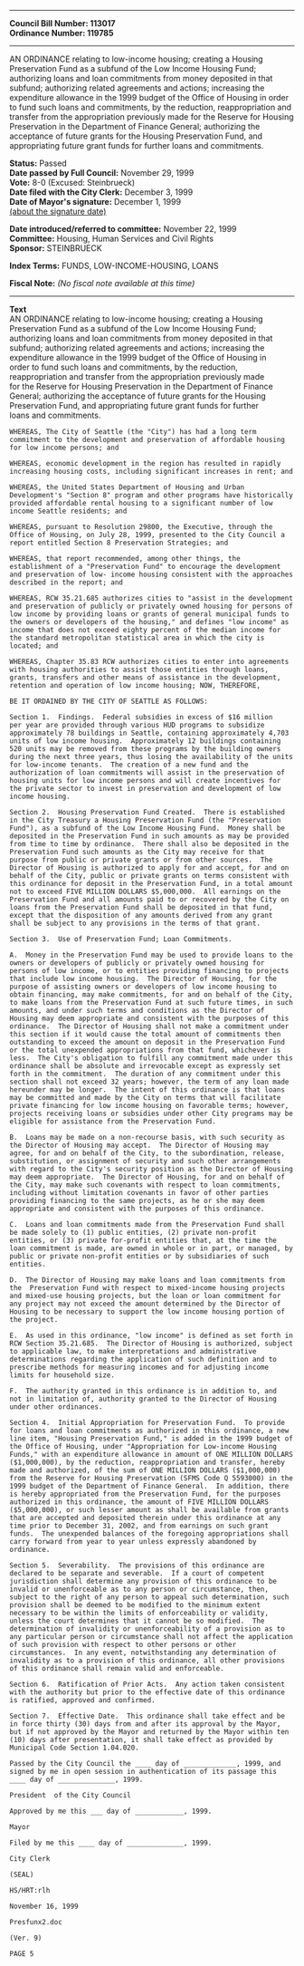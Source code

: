 * * * * *  
  
**Council Bill Number: [](#h0)[](#h2)113017**   
**Ordinance Number: 119785**  
  
* * * * *  
  
AN ORDINANCE relating to low-income housing; creating a Housing Preservation Fund as a subfund of the Low Income Housing Fund; authorizing loans and loan commitments from money deposited in that subfund; authorizing related agreements and actions; increasing the expenditure allowance in the 1999 budget of the Office of Housing in order to fund such loans and commitments, by the reduction, reappropriation and transfer from the appropriation previously made for the Reserve for Housing Preservation in the Department of Finance General; authorizing the acceptance of future grants for the Housing Preservation Fund, and appropriating future grant funds for further loans and commitments.  
  
**Status:** Passed   
**Date passed by Full Council:** November 29, 1999   
**Vote:** 8-0 (Excused: Steinbrueck)   
**Date filed with the City Clerk:** December 3, 1999   
**Date of Mayor's signature:** December 1, 1999   
[(about the signature date)](/~public/approvaldate.htm)   
  
  
**Date introduced/referred to committee:** November 22, 1999   
**Committee:** Housing, Human Services and Civil Rights   
**Sponsor:** STEINBRUECK   
  
**Index Terms:** FUNDS, LOW-INCOME-HOUSING, LOANS  
  
**Fiscal Note:** *(No fiscal note available at this time)*  
  
* * * * *  
  
**Text**  
    AN ORDINANCE relating to low-income housing; creating a Housing  
    Preservation Fund as a subfund of the Low Income Housing Fund;  
    authorizing loans and loan commitments from money deposited in that  
    subfund; authorizing related agreements and actions;  increasing the  
    expenditure allowance in the 1999 budget of the Office of Housing in  
    order to fund such loans and commitments, by the reduction,  
    reappropriation and transfer from the appropriation previously made  
    for the Reserve for Housing Preservation in the Department of Finance  
    General; authorizing the acceptance of future grants for the Housing  
    Preservation Fund, and appropriating future grant funds for further  
    loans and commitments.  
  
    WHEREAS, The City of Seattle (the "City") has had a long term  
    commitment to the development and preservation of affordable housing  
    for low income persons; and  
  
    WHEREAS, economic development in the region has resulted in rapidly  
    increasing housing costs, including significant increases in rent; and  
  
    WHEREAS, the United States Department of Housing and Urban  
    Development's "Section 8" program and other programs have historically  
    provided affordable rental housing to a significant number of low  
    income Seattle residents; and  
  
    WHEREAS, pursuant to Resolution 29800, the Executive, through the  
    Office of Housing, on July 28, 1999, presented to the City Council a  
    report entitled Section 8 Preservation Strategies; and  
  
    WHEREAS, that report recommended, among other things, the  
    establishment of a "Preservation Fund" to encourage the development  
    and preservation of low- income housing consistent with the approaches  
    described in the report; and  
  
    WHEREAS, RCW 35.21.685 authorizes cities to "assist in the development  
    and preservation of publicly or privately owned housing for persons of  
    low income by providing loans or grants of general municipal funds to  
    the owners or developers of the housing," and defines "low income" as  
    income that does not exceed eighty percent of the median income for  
    the standard metropolitan statistical area in which the city is  
    located; and  
  
    WHEREAS, Chapter 35.83 RCW authorizes cities to enter into agreements  
    with housing authorities to assist those entities through loans,  
    grants, transfers and other means of assistance in the development,  
    retention and operation of low income housing; NOW, THEREFORE,  
  
    BE IT ORDAINED BY THE CITY OF SEATTLE AS FOLLOWS:  
  
    Section 1.  Findings.  Federal subsidies in excess of $16 million  
    per year are provided through various HUD programs to subsidize  
    approximately 78 buildings in Seattle, containing approximately 4,703  
    units of low income housing.  Approximately 12 buildings containing  
    520 units may be removed from these programs by the building owners  
    during the next three years, thus losing the availability of the units  
    for low-income tenants.  The creation of a new fund and the  
    authorization of loan commitments will assist in the preservation of  
    housing units for low income persons and will create incentives for  
    the private sector to invest in preservation and development of low  
    income housing.  
  
    Section 2.  Housing Preservation Fund Created.  There is established  
    in the City Treasury a Housing Preservation Fund (the "Preservation  
    Fund"), as a subfund of the Low Income Housing Fund.  Money shall be  
    deposited in the Preservation Fund in such amounts as may be provided  
    from time to time by ordinance.  There shall also be deposited in the  
    Preservation Fund such amounts as the City may receive for that  
    purpose from public or private grants or from other sources.  The  
    Director of Housing is authorized to apply for and accept, for and on  
    behalf of the City, public or private grants on terms consistent with  
    this ordinance for deposit in the Preservation Fund, in a total amount  
    not to exceed FIVE MILLION DOLLARS $5,000,000.  All earnings on the  
    Preservation Fund and all amounts paid to or recovered by the City on  
    loans from the Preservation Fund shall be deposited in that fund,  
    except that the disposition of any amounts derived from any grant  
    shall be subject to any provisions in the terms of that grant.  
  
    Section 3.  Use of Preservation Fund; Loan Commitments.  
  
    A.  Money in the Preservation Fund may be used to provide loans to the  
    owners or developers of publicly or privately owned housing for  
    persons of low income, or to entities providing financing to projects  
    that include low income housing.  The Director of Housing, for the  
    purpose of assisting owners or developers of low income housing to  
    obtain financing, may make commitments, for and on behalf of the City,  
    to make loans from the Preservation Fund at such future times, in such  
    amounts, and under such terms and conditions as the Director of  
    Housing may deem appropriate and consistent with the purposes of this  
    ordinance.  The Director of Housing shall not make a commitment under  
    this section if it would cause the total amount of commitments then  
    outstanding to exceed the amount on deposit in the Preservation Fund  
    or the total unexpended appropriations from that fund, whichever is  
    less.  The City's obligation to fulfill any commitment made under this  
    ordinance shall be absolute and irrevocable except as expressly set  
    forth in the commitment.  The duration of any commitment under this  
    section shall not exceed 32 years; however, the term of any loan made  
    hereunder may be longer.  The intent of this ordinance is that loans  
    may be committed and made by the City on terms that will facilitate  
    private financing for low income housing on favorable terms; however,  
    projects receiving loans or subsidies under other City programs may be  
    eligible for assistance from the Preservation Fund.  
  
    B.  Loans may be made on a non-recourse basis, with such security as  
    the Director of Housing may accept.  The Director of Housing may  
    agree, for and on behalf of the City, to the subordination, release,  
    substitution, or assignment of security and such other arrangements  
    with regard to the City's security position as the Director of Housing  
    may deem appropriate.  The Director of Housing, for and on behalf of  
    the City, may make such covenants with respect to loan commitments,  
    including without limitation covenants in favor of other parties  
    providing financing to the same projects, as he or she may deem  
    appropriate and consistent with the purposes of this ordinance.  
  
    C.  Loans and loan commitments made from the Preservation Fund shall  
    be made solely to (1) public entities, (2) private non-profit  
    entities, or (3) private for-profit entities that, at the time the  
    loan commitment is made, are owned in whole or in part, or managed, by  
    public or private non-profit entities or by subsidiaries of such  
    entities.  
  
    D.  The Director of Housing may make loans and loan commitments from  
    the  Preservation Fund with respect to mixed-income housing projects  
    and mixed-use housing projects, but the loan or loan commitment for  
    any project may not exceed the amount determined by the Director of  
    Housing to be necessary to support the low income housing portion of  
    the project.  
  
    E.  As used in this ordinance, "low income" is defined as set forth in  
    RCW Section 35.21.685.  The Director of Housing is authorized, subject  
    to applicable law, to make interpretations and administrative  
    determinations regarding the application of such definition and to  
    prescribe methods for measuring incomes and for adjusting income  
    limits for household size.  
  
    F.  The authority granted in this ordinance is in addition to, and  
    not in limitation of, authority granted to the Director of Housing  
    under other ordinances.  
  
    Section 4.  Initial Appropriation for Preservation Fund.  To provide  
    for loans and loan commitments as authorized in this ordinance, a new  
    line item, "Housing Preservation Fund," is added in the 1999 budget of  
    the Office of Housing, under "Appropriation for Low-income Housing  
    Funds," with an expenditure allowance in amount of ONE MILLION DOLLARS  
    ($1,000,000), by the reduction, reappropriation and transfer, hereby  
    made and authorized, of the sum of ONE MILLION DOLLARS ($1,000,000)  
    from the Reserve for Housing Preservation (SFMS Code Q 5593000) in the  
    1999 budget of the Department of Finance General.  In addition, there  
    is hereby appropriated from the Preservation Fund, for the purposes  
    authorized in this ordinance, the amount of FIVE MILLION DOLLARS  
    ($5,000,000), or such lesser amount as shall be available from grants  
    that are accepted and deposited therein under this ordinance at any  
    time prior to December 31, 2002, and from earnings on such grant  
    funds.  The unexpended balances of the foregoing appropriations shall  
    carry forward from year to year unless expressly abandoned by  
    ordinance.  
  
    Section 5.  Severability.  The provisions of this ordinance are  
    declared to be separate and severable.  If a court of competent  
    jurisdiction shall determine any provision of this ordinance to be  
    invalid or unenforceable as to any person or circumstance, then,  
    subject to the right of any person to appeal such determination, such  
    provision shall be deemed to be modified to the minimum extent  
    necessary to be within the limits of enforceability or validity,  
    unless the court determines that it cannot be so modified.  The  
    determination of invalidity or unenforceability of a provision as to  
    any particular person or circumstance shall not affect the application  
    of such provision with respect to other persons or other  
    circumstances.  In any event, notwithstanding any determination of  
    invalidity as to a provision of this ordinance, all other provisions  
    of this ordinance shall remain valid and enforceable.  
  
    Section 6.  Ratification of Prior Acts.  Any action taken consistent  
    with the authority but prior to the effective date of this ordinance  
    is ratified, approved and confirmed.  
  
    Section 7.  Effective Date.  This ordinance shall take effect and be  
    in force thirty (30) days from and after its approval by the Mayor,  
    but if not approved by the Mayor and returned by the Mayor within ten  
    (10) days after presentation, it shall take effect as provided by  
    Municipal Code Section 1.04.020.  
  
    Passed by the City Council the ____ day of _____________, 1999, and  
    signed by me in open session in authentication of its passage this  
    ____ day of ______________, 1999.  
  
    President  of the City Council  
  
    Approved by me this ___ day of ____________, 1999.  
  
    Mayor  
  
    Filed by me this ____ day of ______________, 1999.  
  
    City Clerk  
  
    (SEAL)  
  
    HS/HRT:rlh  
  
    November 16, 1999  
  
    Presfunx2.doc  
  
    (Ver. 9)  
  
    PAGE 5  
